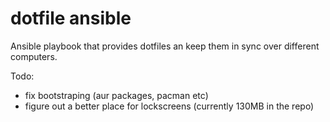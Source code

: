 dotfile ansible
===============

Ansible playbook that provides dotfiles an keep them in sync over different computers.


Todo:

* fix bootstraping (aur packages, pacman etc)
* figure out a better place for lockscreens (currently 130MB in the repo)

